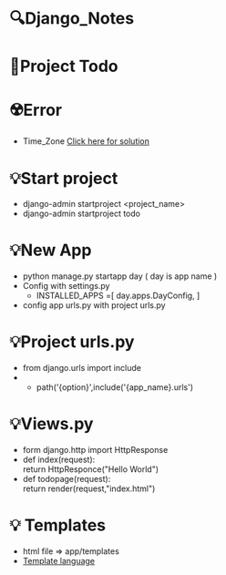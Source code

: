 # 🔍Django_Notes
# 📑Project Todo

# ☢️Error
- Time_Zone <a href="https://github.com/Ag3ntQ/Django_TimeZone_solution">Click here for solution</a>
# 💡Start project 
- django-admin startproject <project_name>
- django-admin startproject todo

# 💡New App
- python manage.py startapp day ( day is app name )
- Config with settings.py
   - INSTALLED_APPS =[ day.apps.DayConfig, ]
- config app urls.py with project urls.py
# 💡Project urls.py
- from django.urls import include
- - path('{option}',include('{app_name}.urls')
# 💡Views.py
- form django.http import HttpResponse
- def index(request):</br>
  return HttpResponce("Hello World")
- def todopage(request):</br>
  return render(request,"index.html")
# 💡 Templates
- html file => app/templates
- <a href="https://docs.djangoproject.com/en/4.0/ref/templates/language/">Template language</a>

     


